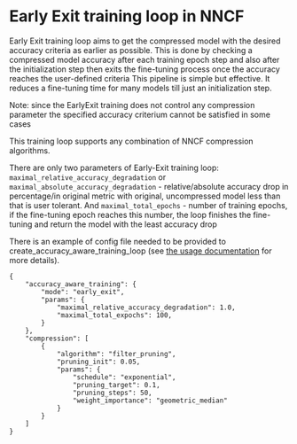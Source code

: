 # Early Exit training loop in NNCF

Early Exit training loop aims to get the compressed model with the desired accuracy criteria as earlier as possible. This is done by checking a compressed model accuracy after each training epoch step and also after the initialization step then exits the fine-tuning process once the accuracy reaches the user-defined criteria
This pipeline is simple but effective. It reduces a fine-tuning time for many models till just an initialization step. 

Note: since the EarlyExit training does not control any compression parameter the specified accuracy criterium cannot be satisfied in some cases

This training loop supports any combination of NNCF compression algorithms.

There are only two parameters of Early-Exit training loop: `maximal_relative_accuracy_degradation` or `maximal_absolute_accuracy_degradation` - relative/absolute accuracy drop in percentage/in original metric with original, uncompressed model less than that is user tolerant. And `maximal_total_epochs` - number of training epochs, if the fine-tuning epoch reaches this number, the loop finishes the fine-tuning and return the model with the least accuracy drop

There is an example of config file needed to be provided to create_accuracy_aware_training_loop (see [the usage documentation](../Usage.md#accuracy-aware-model-training) for more details).

```
{
    "accuracy_aware_training": {
        "mode": "early_exit",
        "params": {
            "maximal_relative_accuracy_degradation": 1.0,
            "maximal_total_expochs": 100,
        }
    },
    "compression": [
        {
            "algorithm": "filter_pruning",
            "pruning_init": 0.05,
            "params": {
                "schedule": "exponential",
                "pruning_target": 0.1,
                "pruning_steps": 50,
                "weight_importance": "geometric_median"
            }
        }
    ]
}

```
 
 